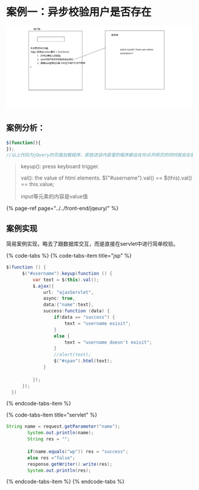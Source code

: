 # 案例一：异步校验用户是否存在

![](../../.gitbook/assets/image%20%28140%29.png)

## 案例分析：

```javascript
$(function(){
});
//以上代码为jQuery的页面加载程序，即放进该内容里的程序都会在你点开网页的同时就会在载
```

> keyup\(\): press keyboard trigger.
>
> val\(\): the value of html elements.  $\("\#username"\).val\(\) == $\(this\).val\(\) == this.value;
>
> input等元素的内容是value值

{% page-ref page="../../front-end/jqeury/" %}

## 案例实现

简易案例实现，略去了跟数据库交互，而是直接在servlet中进行简单校验。

{% code-tabs %}
{% code-tabs-item title="jsp" %}
```java
$(function () {
      $("#username").keyup(function () {
          var text = $(this).val();
          $.ajax({
              url: "ajaxServlet",
              async: true,
              data:{"name":text},
              success:function (data) {
                  if(data == "success") {
                      text = "username exisit";
                  }
                  else {
                      text = "username doesn't exisit";
                  }
                  //alert(text);
                  $("#span").html(text);
              }

          });
      });
  })

```
{% endcode-tabs-item %}

{% code-tabs-item title="servlet" %}
```java
String name = request.getParameter("name");
        System.out.println(name);
        String res = "";

        if(name.equals("wp")) res = "success";
        else res ="false";
        response.getWriter().write(res);
        System.out.println(res);
```
{% endcode-tabs-item %}
{% endcode-tabs %}


